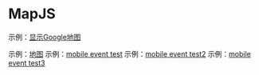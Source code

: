 # MapJS

示例：<a href="https://ljincheng.github.io/MapJS/example/googlemap.html">显示Google地图</a>

示例：<a href="https://ljincheng.github.io/MapJS/test/geomap.html">地图</a>
示例：<a href="https://ljincheng.github.io/MapJS/test/gestures.html">mobile event test</a>
示例：<a href="https://ljincheng.github.io/MapJS/test/pointers.html">mobile event test2</a>
示例：<a href="https://ljincheng.github.io/MapJS/test/sketch.html">mobile event test3</a>
